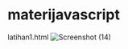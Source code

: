 # materijavascript
latihan1.html
![Screenshot (14)](https://github.com/triiitannn/materijavascript/assets/132879876/3968e99d-bed9-421f-a282-d9c1c8d2bb03)
